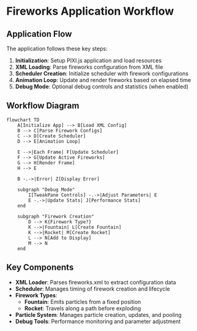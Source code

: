 # Fireworks Application Workflow

## Application Flow

The application follows these key steps:

1. **Initialization**: Setup PIXI.js application and load resources
2. **XML Loading**: Parse fireworks configuration from XML file
3. **Scheduler Creation**: Initialize scheduler with firework configurations
4. **Animation Loop**: Update and render fireworks based on elapsed time
5. **Debug Mode**: Optional debug controls and statistics (when enabled)

## Workflow Diagram

```mermaid
flowchart TD
    A[Initialize App] --> B[Load XML Config]
    B --> C[Parse Firework Configs]
    C --> D[Create Scheduler]
    D --> E[Animation Loop]
    
    E -->|Each Frame| F[Update Scheduler]
    F --> G[Update Active Fireworks]
    G --> H[Render Frame]
    H --> E
    
    B -.->|Error| Z[Display Error]
    
    subgraph "Debug Mode"
        I[TweakPane Controls] -.->|Adjust Parameters| E
        E -.->|Update Stats| J[Performance Stats]
    end
    
    subgraph "Firework Creation"
        D --> K{Firework Type?}
        K -->|Fountain| L[Create Fountain]
        K -->|Rocket| M[Create Rocket]
        L --> N[Add to Display]
        M --> N
    end
```

## Key Components

- **XML Loader**: Parses fireworks.xml to extract configuration data
- **Scheduler**: Manages timing of firework creation and lifecycle
- **Firework Types**:
  - **Fountain**: Emits particles from a fixed position
  - **Rocket**: Travels along a path before exploding
- **Particle System**: Manages particle creation, updates, and pooling
- **Debug Tools**: Performance monitoring and parameter adjustment

